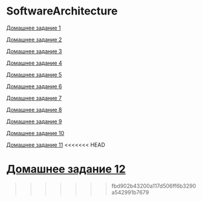 # SoftwareArchitecture

[Домашнее задание 1](https://github.com/STGorbunovDA/SoftwareArchitecture/blob/main/HomeWork_1.md)

[Домашнее задание 2](https://github.com/STGorbunovDA/SoftwareArchitecture/blob/main/HomeWork_2.md)

[Домашнее задание 3](https://github.com/STGorbunovDA/SoftwareArchitecture/blob/main/HomeWork_3.md)

[Домашнее задание 4](https://github.com/STGorbunovDA/SoftwareArchitecture/blob/main/HomeWork_4.md)

[Домашнее задание 5](https://github.com/STGorbunovDA/SoftwareArchitecture/blob/main/HomeWork_5.md)

[Домашнее задание 6](https://github.com/STGorbunovDA/SoftwareArchitecture/blob/main/HomeWork_6.md)

[Домашнее задание 7](https://github.com/STGorbunovDA/SoftwareArchitecture/blob/main/HomeWork_7.md)

[Домашнее задание 8](https://github.com/STGorbunovDA/SoftwareArchitecture/blob/main/HomeWork_8.md)

[Домашнее задание 9](https://github.com/STGorbunovDA/SoftwareArchitecture/blob/main/HomeWork_9.md)

[Домашнее задание 10](https://github.com/STGorbunovDA/SoftwareArchitecture/blob/main/HomeWork_10.md)

[Домашнее задание 11](https://github.com/STGorbunovDA/SoftwareArchitecture/blob/main/HomeWork_11.md)
<<<<<<< HEAD

[Домашнее задание 12](https://github.com/STGorbunovDA/SoftwareArchitecture/blob/main/HomeWork_12.md)
=======
>>>>>>> fbd902b43200a117d506ff6b3290a542991b7679
